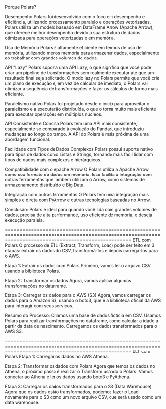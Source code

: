 Porque Polars?

Desempenho
Polars foi desenvolvido com o foco em desempenho e eficiência, utilizando processamento paralelo e operações vetorizadas.
Polars utiliza um modelo baseado em DataFrame Arrow (Apache Arrow), que oferece melhor desempenho devido a sua estrutura de dados otimizada para operações vetorizadas e em memória.

Uso de Memória
Polars é altamente eficiente em termos de uso de memória, utilizando menos memória para armazenar dados, especialmente ao trabalhar com grandes volumes de dados.

API "Lazy"
Polars suporta uma API Lazy, o que significa que você pode criar um pipeline de transformações sem realmente executar até que um resultado final seja solicitado.
O modo lazy no Polars permite que você crie um plano de execução e, em vez de calcular de imediato, o Polars vai otimizar a sequência de transformações e fazer os cálculos de forma mais eficiente.

 Paralelismo nativo
Polars foi projetado desde o início para aproveitar o paralelismo e a executação distribuída, o que o torna muito mais eficiente para executar operações em múltiplos núcleos.

API Consistente e Concisa
Polars tem uma API mais consistente, especialmente se comparado à evolução do Pandas, que introduziu mudanças ao longo do tempo. A API do Polars é mais próxima de uma abordagem funcional.

Facilidade com Tipos de Dados Complexos
Polars possui suporte nativo para tipos de dados como Listas e Strings, tornando mais fácil lidar com tipos de dados mais complexos e hierárquicos.

Compatibilidade com o Apache Arrow
O Polars utiliza a Apache Arrow como seu formato de dados em memória. Isso facilita a integração com outras ferramentas que também utilizam o Arrow, como sistemas de armazenamento distribuído e Big Data.

Integração com outras ferramentas
O Polars tem uma integração mais simples e direta com PyArrow e outras tecnologias baseadas no Arrow.

Conclusão:
Polars é ideal para quando você lida com grandes volumes de dados, precisa de alta performance, uso eficiente de memória, e deseja execução paralela.

========================================================================================================================================================
ETL com Polars
O processo de ETL (Extract, Transform, Load) pode ser feito em 3 etapas: extrair os dados do CSV, transformá-los e depois carregá-los para o AWS.

Etapa 1: Extrair os dados com Polars
Primeiro, vamos ler o arquivo CSV usando a biblioteca Polars.

Etapa 2: Transformar os dados
Agora, vamos aplicar algumas transformações no dataframe.

Etapa 3: Carregar os dados para o AWS (S3)
Agora, vamos carregar os dados para o Amazon S3, usando o boto3, que é a biblioteca oficial da AWS para interagir com seus serviços.

Resumo do Processo:
Criamos uma base de dados fictícia em CSV.
Usamos Polars para realizar transformações no dataframe, como calcular a idade a partir da data de nascimento.
Carregamos os dados transformados para o AWS S3.

========================================================================================================================================================
ELT com Polars
Etapa 1: Carregar os dados no AWS Athena.

Etapa 2: Transformar os dados com Polars
Agora que temos os dados no Athena, o próximo passo é realizar o Transform usando o Polars. Vamos conectar ao Athena e ler os dados usando boto3 e PyAthena.

Etapa 3: Carregar os dados transformados para o S3 (Data Warehouse)
Agora que os dados estão transformados, podemos fazer o Load novamente para o S3 como um novo arquivo CSV, que será usado como um data warehouse.
